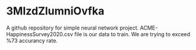 # 3MlzdZlumniOvfka


A github repository for simple neural network project.
ACME-HappinessSurvey2020.csv file is our data to train. 
We are trying to exceed %73 accurancy rate.
